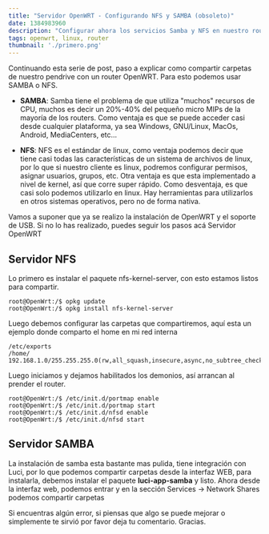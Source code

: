 ```yaml
---
title: "Servidor OpenWRT - Configurando NFS y SAMBA (obsoleto)"
date: 1384983960
description: "Configurar ahora los servicios Samba y NFS en nuestro router"
tags: openwrt, linux, router
thumbnail: './primero.png'
---
```

Continuando esta serie de post, paso a explicar como compartir carpetas de nuestro pendrive con un router OpenWRT. Para esto podemos usar SAMBA o NFS.

* **SAMBA**: Samba tiene el problema de que utiliza "muchos" recursos de CPU, muchos es decir un 20%-40% del pequeño micro MIPs de la mayoría de los routers. Como ventaja es que se puede acceder casi desde cualquier plataforma, ya sea Windows, GNU/Linux, MacOs, Android, MediaCenters, etc...

* **NFS**: NFS es el estándar de linux, como ventaja podemos decir que tiene casi todas las características de un sistema de archivos de linux, por lo que si nuestro cliente es linux, podremos configurar permisos, asignar usuarios, grupos, etc. Otra ventaja es que esta implementado a nivel de kernel, así que corre super rápido. Como desventaja, es que casi solo podemos utilizarlo en linux. Hay herramientas para utilizarlos en otros sistemas operativos, pero no de forma nativa.

Vamos a suponer que ya se realizo la instalación de OpenWRT y el soporte de USB. Si no lo has realizado, puedes seguir los pasos acá Servidor OpenWRT
## Servidor NFS

Lo primero es instalar el paquete nfs-kernel-server, con esto estamos listos para compartir.

```shell-session
root@OpenWrt:/$ opkg update
root@OpenWrt:/$ opkg install nfs-kernel-server
```

Luego debemos configurar las carpetas que compartiremos, aquí esta un ejemplo donde comparto el home en mi red interna

```
/etc/exports
/home/    192.168.1.0/255.255.255.0(rw,all_squash,insecure,async,no_subtree_check)
```

Luego iniciamos y dejamos habilitados los demonios, así arrancan al prender el router.

```shell-session
root@OpenWrt:/$ /etc/init.d/portmap enable
root@OpenWrt:/$ /etc/init.d/portmap start
root@OpenWrt:/$ /etc/init.d/nfsd enable
root@OpenWrt:/$ /etc/init.d/nfsd start
```

## Servidor SAMBA

La instalación de samba esta bastante mas pulida, tiene integración con Luci, por lo que podemos compartir carpetas desde la interfaz WEB, para instalarla, debemos instalar el paquete **luci-app-samba** y listo. Ahora desde la interfaz web, podemos entrar y en la sección Services -> Network Shares podemos compartir carpetas

Si encuentras algún error, si piensas que algo se puede mejorar o simplemente te sirvió por favor deja tu comentario. Gracias.
